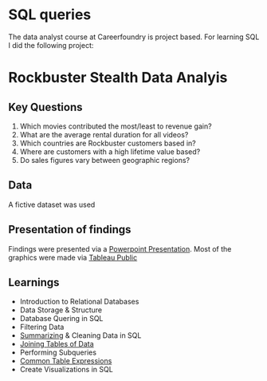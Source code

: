 # SQL queries
The data analyst course at Careerfoundry is project based. For learning SQL I did the following project:
# Rockbuster Stealth Data Analyis
## Key Questions
1. Which movies contributed the most/least to revenue gain?
2. What are the average rental duration for all videos?
3. Which countries are Rockbuster customers based in?
4. Where are customers with a high lifetime value based?
4. Do sales figures vary between geographic regions?
## Data
A fictive dataset was used
## Presentation of findings
Findings were presented via a [Powerpoint Presentation](https://github.com/Gregor1000/Rockbuster-Stealth/blob/1770bb929bb1faff4905e8c23a2e6b0b23425ef8/Rockbuster%20Stealth%20Presentation%20Company%20Strategy.pptx).
Most of the graphics were made via [Tableau Public](https://public.tableau.com/views/RockbusterStealth_16522348297510/TopRevenueperCategory?:language=de-DE&publish=yes&:display_count=n&:origin=viz_share_link)
## Learnings
+ Introduction to Relational Databases
+ Data Storage & Structure
+ Database Quering in SQL
+ Filtering Data
+ [Summarizing](https://github.com/Gregor1000/Rockbuster-Stealth/blob/d1b21d0c917f945ab9a8ffff860030aba355cffd/SQL-queries/Summarizing%20&%20Cleaning%20Data%20in%20SQL/Descriptive%20Statistics%20SQL-Query) & Cleaning Data in SQL
+ [Joining Tables of Data](https://github.com/Gregor1000/Rockbuster-Stealth/blob/1a99d2f69b740cbe01df132ae46b8afaceb5e840/SQL-queries/Joining%20Tables%20of%20Data/Join%20Multiple%20Tables)
+ Performing Subqueries
+ [Common Table Expressions](https://github.com/Gregor1000/Rockbuster-Stealth/blob/1d693d40e3017a7c3693705c1a28b3133bef3eec/SQL-queries/Common%20Table%20Expressions/Common%20Table%20Expression%20(CTE))
+ Create Visualizations in SQL
